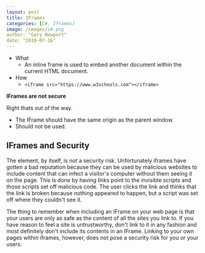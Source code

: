 ```yaml
---
layout: post
title: IFrames
categories: [C#, Iframes]
image: /images/c#.png
author: "Gary Newport"
date: "2019-07-16"
---
```


* What
  * An inline frame is used to embed another document within the current HTML document.
* How
  * ``` <iframe src="https://www.w3schools.com"></iframe> ```

__IFrames are not secure__

Right thats out of the way.

* The IFrame should have the same origin as the parent window.
* Should not be used.

## IFrames and Security

The element, by itself, is not a security risk. Unfortunately iframes have gotten a bad reputation because they can be used by malicious websites to include content that can infect a visitor's computer without them seeing it on the page. This is done by having links point to the invisible scripts and those scripts set off malicious code. The user clicks the link and thinks that the link is broken because nothing appeared to happen, but a script was set off where they couldn't see it.

The thing to remember when including an IFrame on your web page is that your users are only as safe as the content of all the sites you link to. If you have reason to feel a site is untrustworthy, don't link to it in any fashion and most definitely don't include its contents in an IFrame. Linking to your own pages within iframes, however, does not pose a security risk for you or your users.

